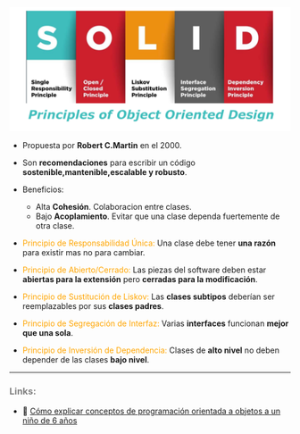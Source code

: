 ![SOLID](../imagenes/SOLID.png)
- Propuesta por **Robert C.Martin** en el 2000.
- Son **recomendaciones** para escribir un código **sostenible,mantenible,escalable y robusto**.
- Beneficios:  
    - Alta **Cohesión**. Colaboracion entre clases.
    - Bajo **Acoplamiento**. Evitar que una clase dependa fuertemente de otra clase.


- <span style="color:orange">Principio de Responsabilidad Única:</span> Una clase debe tener **una razón** para existir mas no para cambiar.
- <span style="color:orange">Principio de Abierto/Cerrado:</span> Las piezas del software deben estar **abiertas para la extensión** pero **cerradas para la modificación**.
- <span style="color:orange">Principio de Sustitución de Liskov:</span> Las **clases subtipos** deberían ser reemplazables por sus **clases padres**.
- <span style="color:orange">Principio de Segregación de Interfaz:</span> Varias **interfaces** funcionan **mejor que una sola**.
- <span style="color:orange">Principio de Inversión de Dependencia:</span> Clases de **alto nivel** no deben depender de las clases **bajo nivel**.
***
### <span style="color:grey">Links:</span>
- 🔗 [Cómo explicar conceptos de programación orientada a objetos a un niño de 6 años](https://www.freecodecamp.org/news/object-oriented-programming-concepts-21bb035f7260/#:~:text=The%20four%20principles%20of%20object,abstraction%2C%20inheritance%2C%20and%20polymorphism.)


